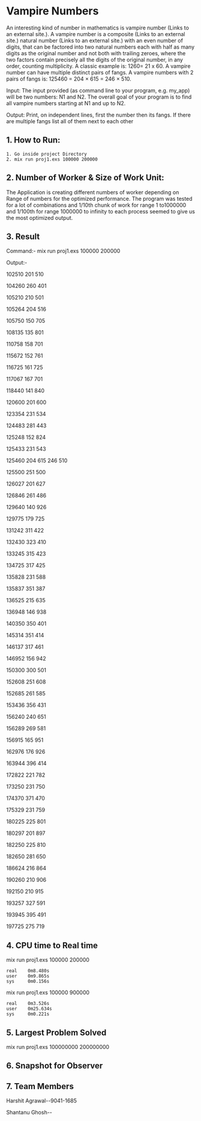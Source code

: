 # Vampire Numbers #
An interesting kind of number in mathematics is vampire number (Links to an external site.). A vampire number is a composite (Links to an external site.) natural number (Links to an external site.) with an even number of digits, that can be factored into two natural numbers each with half as many digits as the original number and not both with trailing zeroes, where the two factors contain precisely all the digits of the original number, in any order, counting multiplicity.  A classic example is: 1260= 21 x 60.
A vampire number can have multiple distinct pairs of fangs. A vampire numbers with 2 pairs of fangs is: 125460 = 204 × 615 = 246 × 510.

Input: The input provided (as command line to your program, e.g. my_app) will be two numbers: N1 and N2. The overall goal of your program is to find all vampire numbers starting at N1 and up to N2.

Output: Print, on independent lines, first the number then its fangs. If there are multiple fangs list all of them next to each other

## 1. How to Run: ##
    1. Go inside project Directory  
    2. mix run proj1.exs 100000 200000

## 2. Number of Worker & Size of Work Unit:
The Application is creating different numbers of worker depending on Range of numbers for the optimized performance. The program was tested for a lot of combinations and 1/10th chunk of work for range 1 to1000000 and 1/100th for range 1000000 to infinity to each process seemed to give us the most optimized output.

## 3. Result  
Command:- mix run proj1.exs 100000 200000

Output:-

102510 201 510

104260 260 401

105210 210 501

105264 204 516

105750 150 705

108135 135 801

110758 158 701

115672 152 761

116725 161 725

117067 167 701

118440 141 840

120600 201 600

123354 231 534

124483 281 443

125248 152 824

125433 231 543

125460 204 615 246 510

125500 251 500

126027 201 627

126846 261 486

129640 140 926

129775 179 725

131242 311 422

132430 323 410

133245 315 423

134725 317 425

135828 231 588

135837 351 387

136525 215 635

136948 146 938

140350 350 401

145314 351 414

146137 317 461

146952 156 942

150300 300 501

152608 251 608

152685 261 585

153436 356 431

156240 240 651

156289 269 581

156915 165 951

162976 176 926

163944 396 414

172822 221 782

173250 231 750

174370 371 470

175329 231 759

180225 225 801

180297 201 897

182250 225 810

182650 281 650

186624 216 864

190260 210 906

192150 210 915

193257 327 591

193945 395 491

197725 275 719


 
## 4. CPU time to Real time  ##
mix run proj1.exs 100000 200000

    real	0m8.480s
    user	0m9.865s
    sys 	0m0.156s
mix run proj1.exs 100000 900000

    real	0m3.526s
    user	0m25.634s
    sys 	0m0.221s

## 5. Largest Problem Solved ##
 
mix run proj1.exs 100000000 200000000

## 6. Snapshot for Observer ##
## 7. Team Members ##
Harshit Agrawal--9041-1685

Shantanu Ghosh--
